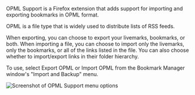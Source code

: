 OPML Support is a Firefox extension that adds support for importing and exporting bookmarks in OPML format.

OPML is a file type that is widely used to distribute lists of RSS feeds.

When exporting, you can choose to export your livemarks, bookmarks, or both. When importing a file, you can choose to import only the livemarks, only the bookmarks, or all of the links listed in the file. You can also choose whether to import/export links in their folder hierarchy.

To use, select Export OPML or Import OPML from the Bookmark Manager window's "Import and Backup" menu.

![Screenshot of OPML Support menu options](http://www.chrisfinke.com/firstrun/images/opml-support/opml-menu-mac.png)